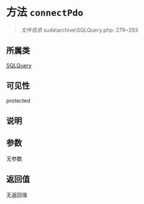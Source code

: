 # 方法 `connectPdo`

> *文件信息* suda\archive\SQLQuery.php: 279~293

## 所属类 

[SQLQuery](../SQLQuery.md)

## 可见性

protected

## 说明



## 参数


无参数


## 返回值

无返回值
